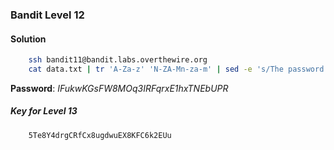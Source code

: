 ### Bandit Level 12

#### Solution
```bash
	ssh bandit11@bandit.labs.overthewire.org
	cat data.txt | tr 'A-Za-z' 'N-ZA-Mn-za-m' | sed -e 's/The password is //'
```
**Password**: *IFukwKGsFW8MOq3IRFqrxE1hxTNEbUPR*


##### Key for Level 13
```
	5Te8Y4drgCRfCx8ugdwuEX8KFC6k2EUu
```
